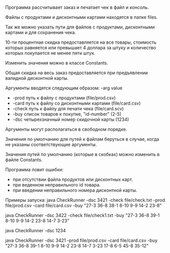 Программа рассчитывает заказ и печатает чек в файл и консоль.

Файлы с продуктами и дисконтными картами находятся в папке files.

Так же можно указать пути для файлов с продуктами, дисконтными картами и для сохранения чека.

10-ти процентная скидка предоставляется на все товары, стоимость которых равняется или превышает 4 доллара за штуку и количество которых покупается не менее пяти штук.

Изменить значения можно в классе Constants.

Общая скидка на весь заказ предоставляется при предъявлении валидной дисконтной карты.

Аргументы вводятся следующим образом: -arg value
*    -prod   путь к файлу с продуктами (file/prod.csv)
*    -card   путь к файлу со дисконтными картами (file/card.csv)
*    -check  путь к файлу для печати чека (file/card.scv)
*    -buy    список товаров к покупке, "id-number" (2-5)
*    -dsc    четырехзначный номер скидочной карты (1234)

Аргументы могут располагаться в свободном порядке.

Значения по умолчанию для путей к файлам беруться в случае, когда не указаны соответствующие аргументы.

Значения путей по умолчанию (которые в скобках) можно изменить в файле Constants.

Программа ловит ошибки:
* при отсутствии файла продуктов или дисконтных карт.
* при веденном неправильного id товара.
* при введении неправильного номера дисконтной карты.

Примеры запуска: 
java CheckRunner -dsc 3421 -check file/check.txt -prod file/prod.csv -card file/card.csv -buy "27-3 36-8 38-1 8-10 9-9 14-2 23-8"

java CheckRunner -dsc 3422 -check file/check1.txt -buy "27-3 36-8 39-1 8-10 9-9 14-2 23-8 14-7 3-23"

java CheckRunner -dsc 1234

java CheckRunner -dsc 3421 -prod file/prod.csv -card file/card.csv -buy "27-3 36-8 39-1 8-10 9-9 14-2 23-8 14-7 3-23 17-8 6-5 45-8 35-12"

